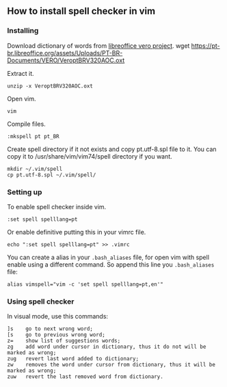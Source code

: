 ## How to install spell checker in vim

### Installing

Download dictionary of words from [libreoffice vero project](https://pt-br.libreoffice.org/projetos/vero/#baixarvero).
wget https://pt-br.libreoffice.org/assets/Uploads/PT-BR-Documents/VERO/VeroptBRV320AOC.oxt

Extract it.

    unzip -x VeroptBRV320AOC.oxt

Open vim.

    vim

Compile files.

    :mkspell pt pt_BR

Create spell directory if it not exists and copy pt.utf-8.spl file to it.
You can copy it to /usr/share/vim/vim74/spell directory if you want.

    mkdir ~/.vim/spell
    cp pt.utf-8.spl ~/.vim/spell/

### Setting up

To enable spell checker inside vim.

    :set spell spelllang=pt

Or enable definitive putting this in your vimrc file.

    echo ":set spell spelllang=pt" >> .vimrc

You can create a alias in your `.bash_aliases` file, for open vim with spell enable using a different command.
So append this line you `.bash_aliases` file:

    alias vimspell="vim -c 'set spell spelllang=pt,en'"


### Using spell checker
In visual mode, use this commands:

    ]s    go to next wrong word; 
    [s    go to previous wrong word;
    z=    show list of suggestions words;
    zg    add word under cursor in dictionary, thus it do not will be marked as wrong;
    zug   revert last word added to dictionary;
    zw    removes the word under cursor from dictionary, thus it will be marked as wrong;
    zuw   revert the last removed word from dictionary.

